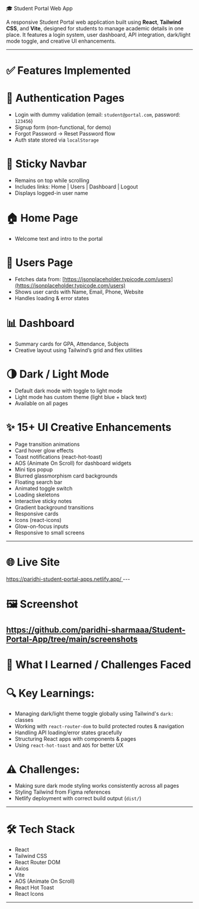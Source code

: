 🎓 Student Portal Web App

A responsive Student Portal web application built using **React**, **Tailwind CSS**, and **Vite**, designed for students to manage academic details in one place. It features a login system, user dashboard, API integration, dark/light mode toggle, and creative UI enhancements.

---

# ✅ Features Implemented

# 🔐 Authentication Pages
- Login with dummy validation (email: `student@portal.com`, password: `123456`)
- Signup form (non-functional, for demo)
- Forgot Password → Reset Password flow
- Auth state stored via `localStorage`

# 📌 Sticky Navbar
- Remains on top while scrolling
- Includes links: Home | Users | Dashboard | Logout
- Displays logged-in user name

# 🏠 Home Page
- Welcome text and intro to the portal

# 👤 Users Page
- Fetches data from: [https://jsonplaceholder.typicode.com/users](https://jsonplaceholder.typicode.com/users)
- Shows user cards with Name, Email, Phone, Website
- Handles loading & error states

# 📊 Dashboard
- Summary cards for GPA, Attendance, Subjects
- Creative layout using Tailwind’s grid and flex utilities

# 🌗 Dark / Light Mode
- Default dark mode with toggle to light mode
- Light mode has custom theme (light blue + black text)
- Available on all pages

# ✨ 15+ UI Creative Enhancements
- Page transition animations
- Card hover glow effects
- Toast notifications (react-hot-toast)
- AOS (Animate On Scroll) for dashboard widgets
- Mini tips popup
- Blurred glassmorphism card backgrounds
- Floating search bar
- Animated toggle switch
- Loading skeletons
- Interactive sticky notes
- Gradient background transitions
- Responsive cards
- Icons (react-icons)
- Glow-on-focus inputs
- Responsive to small screens

---

# 🌐 Live Site

[https://paridhi-student-portal-apps.netlify.app/
](https://paridhi-student-portal-apps.netlify.app/)---

# 🖼️ Screenshot
https://github.com/paridhi-sharmaaa/Student-Portal-App/tree/main/screenshots
---

# 🧠 What I Learned / Challenges Faced

# 🔍 Key Learnings:
- Managing dark/light theme toggle globally using Tailwind's `dark:` classes
- Working with `react-router-dom` to build protected routes & navigation
- Handling API loading/error states gracefully
- Structuring React apps with components & pages
- Using `react-hot-toast` and `AOS` for better UX

# ⚠️ Challenges:
- Making sure dark mode styling works consistently across all pages
- Styling Tailwind from Figma references
- Netlify deployment with correct build output (`dist/`)

---

# 🛠 Tech Stack

- React
- Tailwind CSS
- React Router DOM
- Axios
- Vite
- AOS (Animate On Scroll)
- React Hot Toast
- React Icons

---



